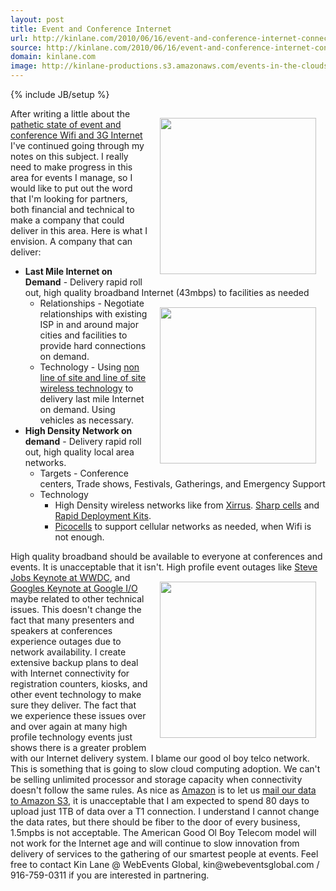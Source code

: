 ```yaml
---
layout: post
title: Event and Conference Internet
url: http://kinlane.com/2010/06/16/event-and-conference-internet-connectivity/
source: http://kinlane.com/2010/06/16/event-and-conference-internet-connectivity/
domain: kinlane.com
image: http://kinlane-productions.s3.amazonaws.com/events-in-the-clouds/steve-jobs-keynote.jpg
---
```

{% include JB/setup %}<p><!DOCTYPE html PUBLIC "-//W3C//DTD XHTML 1.0 Transitional//EN"
    "http://www.w3.org/TR/xhtml1/DTD/xhtml1-transitional.dtd">
<html xmlns="http://www.w3.org/1999/xhtml">
  <head>
    <title></title>
  </head>
  <body>
    <img style="padding: 15px;" title="WWDC Keynote" src="http://kinlane-productions.s3.amazonaws.com/events-in-the-clouds/steve-jobs-keynote.jpg" alt="" width="250" align="right" />After writing a
    little about the <a href="http://www.kinlane.com/2010/06/event-broadband-internet/">pathetic state of event and conference Wifi and 3G Internet</a> I've continued going through my notes on this
    subject. I really need to make progress in this area for events I manage, so I would like to put out the word that I'm looking for partners, both financial and technical to make a company that
    could deliver in this area. Here is what I envision. A company that can deliver:
    <ul class="mainlist">
      <li>
        <strong>Last Mile Internet on Demand</strong> - Delivery rapid roll out, high quality broadband Internet (43mbps) to facilities as needed<img style="padding: 15px;" title=
        "Last Mile Wireless Internet" src="http://kinlane-productions.s3.amazonaws.com/events-in-the-clouds/last-mile-internet.jpg" alt="" width="250" align="right" />
        <ul class="mainlist">
          <li>Relationships - Negotiate relationships with existing ISP in and around major cities and facilities to provide hard connections on demand.
          </li>
          <li>Technology - Using <a href="http://www.motorola.com/Business/US-EN/Business+Product+and+Services/Wireless+Broadband+Networks/Point-to-Point+Bridges/PTP+400+Series_US-EN">non line of
          site and line of site wireless technology</a> to delivery last mile Internet on demand. Using vehicles as necessary.
          </li>
        </ul>
      </li>
      <li>
        <strong>High Density Network on demand</strong> - Delivery rapid roll out, high quality local area networks.
        <ul class="mainlist">
          <li>Targets - Conference centers, Trade shows, Festivals, Gatherings, and Emergency Support
          </li>
          <li>Technology
            <ul class="mainlist">
              <li>High Density wireless networks like from <a href="http://www.xirrus.com">Xirrus</a>. <a href="http://www.xirrus.com/pdfs/XK-RDW_QuickStart.pdf">Sharp cells</a> and <a href=
              "http://www.xirrus.com/pdfs/XK-RDW_QuickStart.pdf">Rapid Deployment Kits</a>.
              </li>
              <li>
                <a href="http://en.wikipedia.org/wiki/Picocell">Picocells</a> to support cellular networks as needed, when Wifi is not enough.
              </li>
            </ul>
          </li>
        </ul>
      </li>
    </ul>High quality broadband should be available to everyone at conferences and events. It is unacceptable that it isn't.<img style="padding: 15px;" title="Wifi Rapid Deployment Kit" src=
    "http://kinlane-productions.s3.amazonaws.com/events-in-the-clouds/wifi-rapid-deployment-kit.jpg" alt="" width="250" align="right" /> High profile event outages like <a href=
    "http://arstechnica.com/apple/news/2010/06/wwdc-keynote-wifi-woes-may-have-been-due-to-iphone-4g-drivers.ars">Steve Jobs Keynote at WWDC</a>, and <a href=
    "http://news.cnet.com/8301-30684_3-20005328-265.html">Googles Keynote at Google I/O</a> maybe related to other technical issues. This doesn't change the fact that many presenters and speakers at
    conferences experience outages due to network availability. I create extensive backup plans to deal with Internet connectivity for registration counters, kiosks, and other event technology to
    make sure they deliver. The fact that we experience these issues over and over again at many high profile technology events just shows there is a greater problem with our Internet delivery
    system. I blame our good ol boy telco network. This is something that is going to slow cloud computing adoption. We can't be selling unlimited processor and storage capacity when connectivity
    doesn't follow the same rules. As nice as <a href="http://aws.amazon.com/importexport/">Amazon</a> is to let us <a href=
    "http://www.readwriteweb.com/cloud/2010/06/aws-importexport-service-makes.php">mail our data to Amazon S3</a>, it is unacceptable that I am expected to spend 80 days to upload just 1TB of data
    over a T1 connection. I understand I cannot change the data rates, but there should be fiber to the door of every business, 1.5mpbs is not acceptable. The American Good Ol Boy Telecom model will
    not work for the Internet age and will continue to slow innovation from delivery of services to the gathering of our smartest people at events. Feel free to contact Kin Lane @ WebEvents Global,
    kin@webeventsglobal.com / 916-759-0311 if you are interested in partnering.
  </body>
</html></p>
